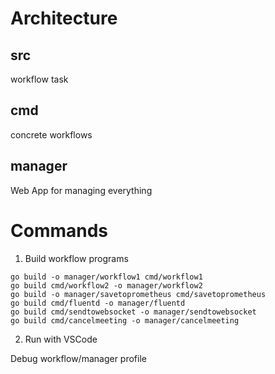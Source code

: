 

# Architecture

## src

workflow
task

## cmd

concrete workflows

## manager

Web App for managing everything





# Commands

1. Build workflow programs

```Shell
go build -o manager/workflow1 cmd/workflow1
go build cmd/workflow2 -o manager/workflow2 
go build -o manager/savetoprometheus cmd/savetoprometheus
go build cmd/fluentd -o manager/fluentd
go build cmd/sendtowebsocket -o manager/sendtowebsocket
go build cmd/cancelmeeting -o manager/cancelmeeting  
```

2. Run with VSCode

Debug workflow/manager profile
